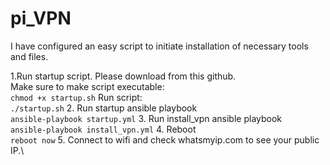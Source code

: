 # pi_VPN

I have configured an easy script to initiate installation of necessary tools and files.

1.Run startup script. Please download from this github.\
	Make sure to make script executable:\
 	```
  	chmod +x startup.sh
   	```
	Run script:\
	```
  	./startup.sh
   	```
2. Run startup ansible playbook\
	```
 	ansible-playbook startup.yml
  	```
3. Run install_vpn ansible playbook\
	```
 	ansible-playbook install_vpn.yml
  	```
4. Reboot\
   	```
    	reboot now
     	```
5. Connect to wifi and check whatsmyip.com to see your public IP.\
